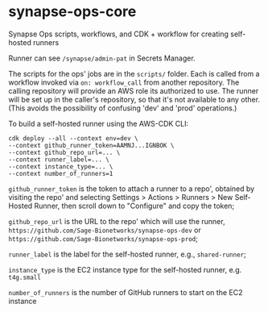 # synapse-ops-core
Synapse Ops scripts, workflows, and CDK + workflow for creating self-hosted runners

Runner can see `/synapse/admin-pat` in Secrets Manager.


The scripts for the ops' jobs are in the `scripts/` folder.
Each is called from a workflow invoked via `on: workflow_call` from another repository.
The calling repository will provide an AWS role its authorized to use. The runner will be set up in the caller's repository,
so that it's not available to any other.  (This avoids the possibility of confusing 'dev' and 'prod' operations.)


To build a self-hosted runner using the AWS-CDK CLI:

```
cdk deploy --all --context env=dev \
--context github_runner_token=AAMNJ...IGNBOK \
--context github_repo_url=... \
--context runner_label=... \
--context instance_type=... \
--context number_of_runners=1

```
`github_runner_token` is the token to attach a runner to a repo', obtained by visiting the repo' and selecting
Settings > Actions > Runners > New Self-Hosted Runner, then scroll down to "Configure" and copy the token;

`github_repo_url` is the URL to the repo' which will use the runner,
`https://github.com/Sage-Bionetworks/synapse-ops-dev` or `https://github.com/Sage-Bionetworks/synapse-ops-prod`;

`runner_label` is the label for the self-hosted runner, e.g., `shared-runner`;

`instance_type` is the EC2 instance type for the self-hosted runner, e.g. `t4g.small`

`number_of_runners` is the number of GitHub runners to start on the EC2 instance
